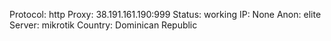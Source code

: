 Protocol: http
Proxy: 38.191.161.190:999
Status: working
IP: None
Anon: elite
Server: mikrotik
Country: Dominican Republic

